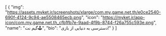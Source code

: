 [
  {
    "img": "https://assets.myket.ir/screenshots/xlarge/com.my.game.net.th/e0ce2540-690f-4124-9c94-ae5508465ecb.png",
    "icon": "https://myket.ir/app-icon/com.my.game.net.th_cfb1fb7e-9aad-4f9b-8744-f26a755c593e.png",
    "name": "گیم نت🕹",
    "bio": "دسترسی به دنیایی از بازی!"
  }
]

